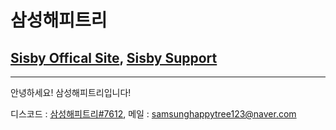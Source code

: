 # 삼성해피트리
## [Sisby Offical Site](https://sisby.ga), [Sisby Support](https://discord.gg/HWZBBnR)
---
안녕하세요! 삼성해피트리입니다!

디스코드 : [삼성해피트리#7612](https://discord.com/users/726350177601978438), 메일 : [samsunghappytree123@naver.com](mailto:samsunghappytree123@naver.com)
